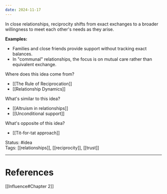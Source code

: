 ```yaml
---
date: 2024-11-17
---
```

In close relationships, reciprocity shifts from exact exchanges to a broader willingness to meet each other's needs as they arise.

**Examples:**
- Families and close friends provide support without tracking exact balances.
- In "communal" relationships, the focus is on mutual care rather than equivalent exchange.

Where does this idea come from?  
- [[The Rule of Reciprocation]]
- [[Relationship Dynamics]]

What's similar to this idea?  
- [[Altruism in relationships]]
- [[Unconditional support]]

What's opposite of this idea?  
- [[Tit-for-tat approach]]


Status: #idea  
Tags:  [[relationships]], [[reciprocity]], [[trust]]

---
# References
[[Influence#Chapter 2]]